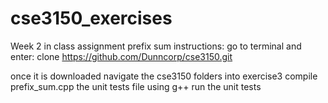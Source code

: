 # cse3150_exercises

Week 2 in class assignment prefix sum instructions:
go to terminal and enter:
clone https://github.com/Dunncorp/cse3150.git

once it is downloaded navigate the cse3150 folders into exercise3
compile prefix_sum.cpp the unit tests file using g++
run the unit tests
